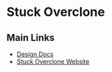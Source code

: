 # Stuck Overclone

## Main Links
- [Design Docs](https://github.com/dmurchison/stuck_overclone_app/wiki)
- [Stuck Overclone Website](https://stuck-overclone.herokuapp.com/)
